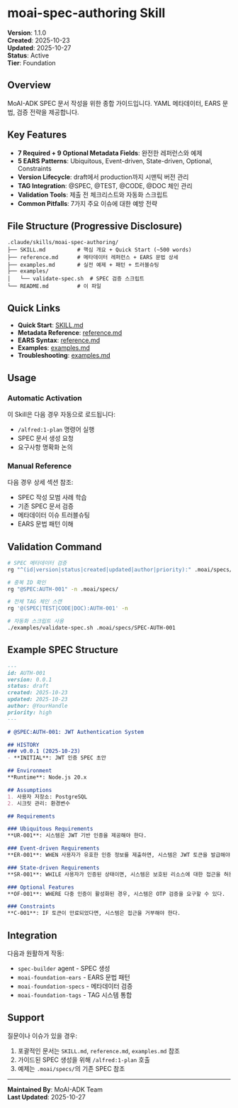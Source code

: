 # moai-spec-authoring Skill

**Version**: 1.1.0  
**Created**: 2025-10-23  
**Updated**: 2025-10-27  
**Status**: Active  
**Tier**: Foundation

## Overview

MoAI-ADK SPEC 문서 작성을 위한 종합 가이드입니다. YAML 메타데이터, EARS 문법, 검증 전략을 제공합니다.

## Key Features

- **7 Required + 9 Optional Metadata Fields**: 완전한 레퍼런스와 예제
- **5 EARS Patterns**: Ubiquitous, Event-driven, State-driven, Optional, Constraints
- **Version Lifecycle**: draft에서 production까지 시맨틱 버전 관리
- **TAG Integration**: @SPEC, @TEST, @CODE, @DOC 체인 관리
- **Validation Tools**: 제출 전 체크리스트와 자동화 스크립트
- **Common Pitfalls**: 7가지 주요 이슈에 대한 예방 전략

## File Structure (Progressive Disclosure)

```
.claude/skills/moai-spec-authoring/
├── SKILL.md          # 핵심 개요 + Quick Start (~500 words)
├── reference.md      # 메타데이터 레퍼런스 + EARS 문법 상세
├── examples.md       # 실전 예제 + 패턴 + 트러블슈팅
├── examples/
│   └── validate-spec.sh  # SPEC 검증 스크립트
└── README.md         # 이 파일
```

## Quick Links

- **Quick Start**: [SKILL.md](./SKILL.md#quick-start-5-step-spec-creation)
- **Metadata Reference**: [reference.md](./reference.md#메타데이터-완전-레퍼런스)
- **EARS Syntax**: [reference.md](./reference.md#ears-요구사항-문법)
- **Examples**: [examples.md](./examples.md#실전-ears-예제)
- **Troubleshooting**: [examples.md](./examples.md#트러블슈팅)

## Usage

### Automatic Activation

이 Skill은 다음 경우 자동으로 로드됩니다:
- `/alfred:1-plan` 명령어 실행
- SPEC 문서 생성 요청
- 요구사항 명확화 논의

### Manual Reference

다음 경우 상세 섹션 참조:
- SPEC 작성 모범 사례 학습
- 기존 SPEC 문서 검증
- 메타데이터 이슈 트러블슈팅
- EARS 문법 패턴 이해

## Validation Command

```bash
# SPEC 메타데이터 검증
rg "^(id|version|status|created|updated|author|priority):" .moai/specs/SPEC-AUTH-001/spec.md

# 중복 ID 확인
rg "@SPEC:AUTH-001" -n .moai/specs/

# 전체 TAG 체인 스캔
rg '@(SPEC|TEST|CODE|DOC):AUTH-001' -n

# 자동화 스크립트 사용
./examples/validate-spec.sh .moai/specs/SPEC-AUTH-001
```

## Example SPEC Structure

```markdown
---
id: AUTH-001
version: 0.0.1
status: draft
created: 2025-10-23
updated: 2025-10-23
author: @YourHandle
priority: high
---

# @SPEC:AUTH-001: JWT Authentication System

## HISTORY
### v0.0.1 (2025-10-23)
- **INITIAL**: JWT 인증 SPEC 초안

## Environment
**Runtime**: Node.js 20.x

## Assumptions
1. 사용자 저장소: PostgreSQL
2. 시크릿 관리: 환경변수

## Requirements

### Ubiquitous Requirements
**UR-001**: 시스템은 JWT 기반 인증을 제공해야 한다.

### Event-driven Requirements
**ER-001**: WHEN 사용자가 유효한 인증 정보를 제출하면, 시스템은 JWT 토큰을 발급해야 한다.

### State-driven Requirements
**SR-001**: WHILE 사용자가 인증된 상태이면, 시스템은 보호된 리소스에 대한 접근을 허용해야 한다.

### Optional Features
**OF-001**: WHERE 다중 인증이 활성화된 경우, 시스템은 OTP 검증을 요구할 수 있다.

### Constraints
**C-001**: IF 토큰이 만료되었다면, 시스템은 접근을 거부해야 한다.
```

## Integration

다음과 원활하게 작동:
- `spec-builder` agent - SPEC 생성
- `moai-foundation-ears` - EARS 문법 패턴
- `moai-foundation-specs` - 메타데이터 검증
- `moai-foundation-tags` - TAG 시스템 통합

## Support

질문이나 이슈가 있을 경우:
1. 포괄적인 문서는 `SKILL.md`, `reference.md`, `examples.md` 참조
2. 가이드된 SPEC 생성을 위해 `/alfred:1-plan` 호출
3. 예제는 `.moai/specs/`의 기존 SPEC 참조

---

**Maintained By**: MoAI-ADK Team  
**Last Updated**: 2025-10-27
